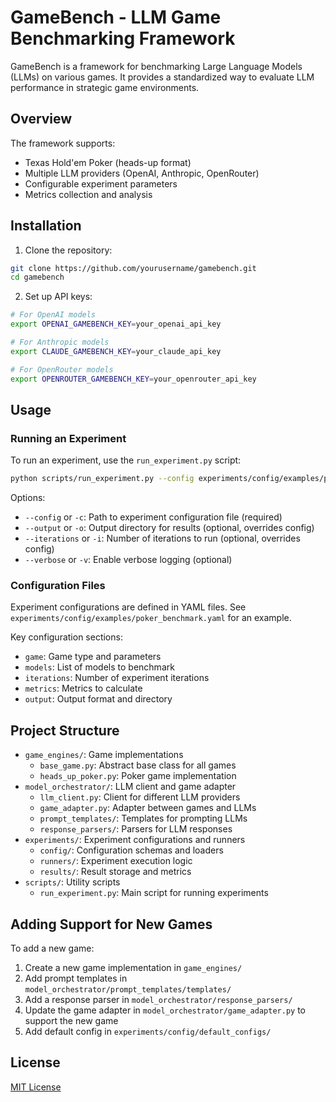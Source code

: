 # GameBench - LLM Game Benchmarking Framework

GameBench is a framework for benchmarking Large Language Models (LLMs) on various games. It provides a standardized way to evaluate LLM performance in strategic game environments.

## Overview

The framework supports:
- Texas Hold'em Poker (heads-up format)
- Multiple LLM providers (OpenAI, Anthropic, OpenRouter)
- Configurable experiment parameters
- Metrics collection and analysis

## Installation

1. Clone the repository:
```bash
git clone https://github.com/yourusername/gamebench.git
cd gamebench
```

2. Set up API keys:
```bash
# For OpenAI models
export OPENAI_GAMEBENCH_KEY=your_openai_api_key

# For Anthropic models
export CLAUDE_GAMEBENCH_KEY=your_claude_api_key

# For OpenRouter models
export OPENROUTER_GAMEBENCH_KEY=your_openrouter_api_key
```

## Usage

### Running an Experiment

To run an experiment, use the `run_experiment.py` script:

```bash
python scripts/run_experiment.py --config experiments/config/examples/poker_benchmark.yaml
```

Options:
- `--config` or `-c`: Path to experiment configuration file (required)
- `--output` or `-o`: Output directory for results (optional, overrides config)
- `--iterations` or `-i`: Number of iterations to run (optional, overrides config)
- `--verbose` or `-v`: Enable verbose logging (optional)

### Configuration Files

Experiment configurations are defined in YAML files. See `experiments/config/examples/poker_benchmark.yaml` for an example.

Key configuration sections:
- `game`: Game type and parameters
- `models`: List of models to benchmark
- `iterations`: Number of experiment iterations
- `metrics`: Metrics to calculate
- `output`: Output format and directory

## Project Structure

- `game_engines/`: Game implementations
  - `base_game.py`: Abstract base class for all games
  - `heads_up_poker.py`: Poker game implementation
- `model_orchestrator/`: LLM client and game adapter
  - `llm_client.py`: Client for different LLM providers
  - `game_adapter.py`: Adapter between games and LLMs
  - `prompt_templates/`: Templates for prompting LLMs
  - `response_parsers/`: Parsers for LLM responses
- `experiments/`: Experiment configurations and runners
  - `config/`: Configuration schemas and loaders
  - `runners/`: Experiment execution logic
  - `results/`: Result storage and metrics
- `scripts/`: Utility scripts
  - `run_experiment.py`: Main script for running experiments

## Adding Support for New Games

To add a new game:

1. Create a new game implementation in `game_engines/`
2. Add prompt templates in `model_orchestrator/prompt_templates/templates/`
3. Add a response parser in `model_orchestrator/response_parsers/`
4. Update the game adapter in `model_orchestrator/game_adapter.py` to support the new game
5. Add default config in `experiments/config/default_configs/`

## License

[MIT License](LICENSE)